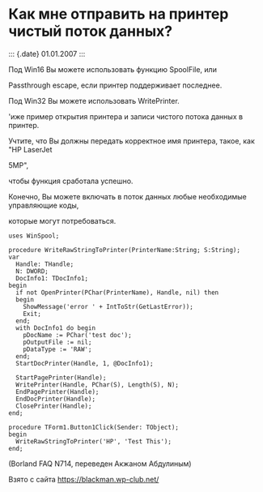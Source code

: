 Как мне отправить на принтер чистый поток данных?
=================================================

::: {.date}
01.01.2007
:::

Под Win16 Вы можете использовать функцию SpoolFile, или

Passthrough escape, если принтер поддерживает последнее.

Под Win32 Вы можете использовать WritePrinter.

\'иже пример открытия принтера и записи чистого потока данных в принтер.

Учтите, что Вы должны передать корректное имя принтера, такое, как \"HP
LaserJet

5MP\",

чтобы функция сработала успешно.

Конечно, Вы можете включать в поток данных любые необходимые управляющие
коды,

которые могут потребоваться.

    uses WinSpool;
     
    procedure WriteRawStringToPrinter(PrinterName:String; S:String);
    var
      Handle: THandle;
      N: DWORD;
      DocInfo1: TDocInfo1;
    begin
      if not OpenPrinter(PChar(PrinterName), Handle, nil) then
      begin
        ShowMessage('error ' + IntToStr(GetLastError));
        Exit;
      end;
      with DocInfo1 do begin
        pDocName := PChar('test doc');
        pOutputFile := nil;
        pDataType := 'RAW';
      end;
      StartDocPrinter(Handle, 1, @DocInfo1);
     
      StartPagePrinter(Handle);
      WritePrinter(Handle, PChar(S), Length(S), N);
      EndPagePrinter(Handle);
      EndDocPrinter(Handle);
      ClosePrinter(Handle);
    end;
     
    procedure TForm1.Button1Click(Sender: TObject);
    begin
      WriteRawStringToPrinter('HP', 'Test This');
    end;

(Borland FAQ N714, переведен Акжаном Абдулиным)

Взято с сайта <https://blackman.wp-club.net/>
